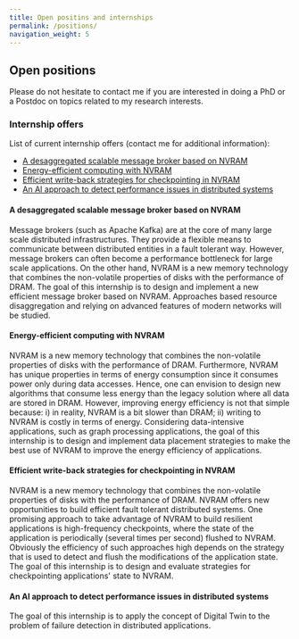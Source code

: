 ```yaml
---
title: Open positins and internships
permalink: /positions/
navigation_weight: 5
---
```



## Open positions


Please do not hesitate to contact me if you are interested in doing a
PhD or a Postdoc on topics related to my research interests.

### Internship offers

List of current internship offers (contact me for additional information):
- [A desaggregated scalable message broker based on NVRAM](#a-desaggregated-scalable-message-broker-based-on-nvram)
- [Energy-efficient computing with NVRAM](#energy-efficient-computing-with-nvram)
- [Efficient write-back strategies for checkpointing in NVRAM](#efficient-write-back-strategies-for-checkpointing-in-nvram)
- [An AI approach to detect performance issues in distributed systems](#an-ai-approach-to-detect-performance-issues-in-distributed-systems)

#### A desaggregated scalable message broker based on NVRAM

Message brokers (such as Apache Kafka) are at the core of many large scale distributed infrastructures. They provide a flexible means to communicate between distributed entities in a fault tolerant way. However, message brokers can often become a performance bottleneck for large scale applications. On the other hand, NVRAM is a new memory technology that combines the non-volatile properties of disks with the performance of DRAM. The goal of this internship is to design and implement a new efficient message broker based on NVRAM. Approaches based resource disaggregation and relying on advanced features of modern networks will be studied.

#### Energy-efficient computing with NVRAM

NVRAM is a new memory technology that combines the non-volatile properties of disks with the performance of DRAM. Furthermore, NVRAM has unique properties in terms of energy consumption since it consumes power only during data accesses. Hence, one can envision to design new algorithms that consume less energy than the legacy solution where all data are stored in DRAM. However, improving energy efficiency is not that simple because: i) in reality, NVRAM is a bit slower than DRAM; ii) writing to NVRAM is costly in terms of energy. Considering data-intensive applications, such as graph processing applications, the goal of this internship is to design and implement data placement strategies to make the best use of NVRAM to improve the energy efficiency of applications. 

#### Efficient write-back strategies for checkpointing in NVRAM

NVRAM is a new memory technology that combines the non-volatile properties of disks with the performance of DRAM. NVRAM offers new opportunities to build efficient fault tolerant distributed systems. One promising approach to take advantage of NVRAM to build resilient applications is high-frequency checkpoints, where the state of the application is periodically (several times per second) flushed to NVRAM. Obviously the efficiency of such approaches high depends on the strategy that is used to detect and flush the modifications of the application state. The goal of this internship is to design and evaluate strategies for checkpointing applications' state to NVRAM.

#### An AI approach to detect performance issues in distributed systems

The goal of this internship is to apply the concept of Digital Twin to the problem of failure detection in distributed applications.




<!-- ### Postdoc position -->

<!-- - **Towards high performance distributed stream processing** -->
<!--   - *Mission*: Study the design and the implementation of distributed stream -->
<!--   processing engines to take advantage of emerging hardware -->
<!--   technologies (high performance networks, non-volatile memory, etc.). -->
<!--   - [Detailed description]({{ site.url }}/_pages/postdoc_streaming_insitu.html) -->

